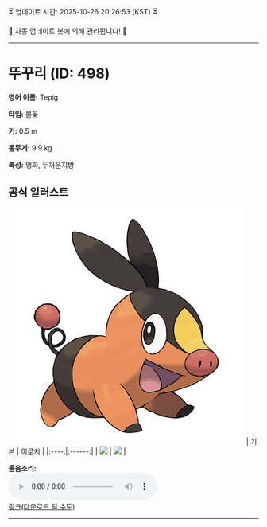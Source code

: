 
⏳ 업데이트 시간: 2025-10-26 20:26:53 (KST) ⏳

🤖 자동 업데이트 봇에 의해 관리됩니다! 🤖

---

# 뚜꾸리 (ID: 498)
**영어 이름:** Tepig

**타입:** 불꽃

**키:** 0.5 m

**몸무게:** 9.9 kg

**특성:** 맹화, 두꺼운지방

## 공식 일러스트
![](https://raw.githubusercontent.com/PokeAPI/sprites/master/sprites/pokemon/other/official-artwork/498.png)
| 기본 | 이로치 |
|:----:|:------:|
| <img src="http://play.pokemonshowdown.com/sprites/ani/tepig.gif" width="200"> | <img src="http://play.pokemonshowdown.com/sprites/ani-shiny/tepig.gif" width="200"> |

**울음소리:**<br><audio controls src="https://raw.githubusercontent.com/PokeAPI/cries/main/cries/pokemon/latest/498.ogg"></audio><br> [링크(다운로드 될 수도)](https://raw.githubusercontent.com/PokeAPI/cries/main/cries/pokemon/latest/498.ogg)


---
